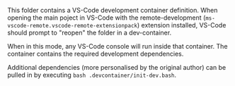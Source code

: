 This folder contains a VS-Code development container definition. When opening
the main poject in VS-Code with the remote-development
(`ms-vscode-remote.vscode-remote-extensionpack`) extension installed, VS-Code
should prompt to "reopen" the folder in a dev-container.

When in this mode, any VS-Code console will run inside that container. The
container contains the required development dependencies.

Additional dependencies (more personalised by the original author) can be
pulled in by executing `bash .devcontainer/init-dev.bash`.
